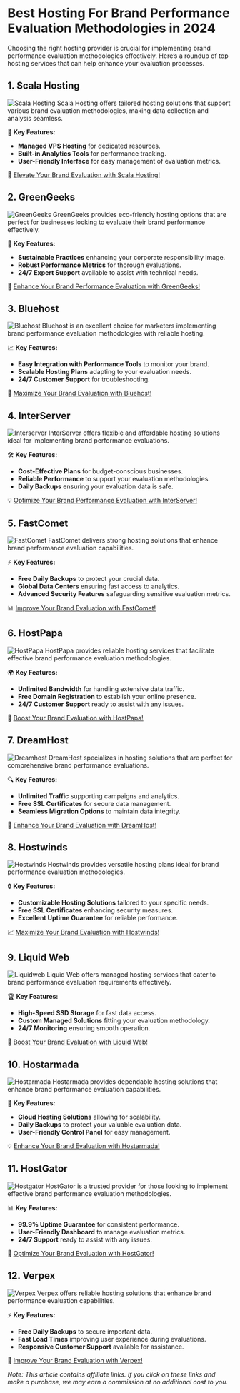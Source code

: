 # Best Hosting For Brand Performance Evaluation Methodologies in 2024

Choosing the right hosting provider is crucial for implementing brand performance evaluation methodologies effectively. Here’s a roundup of top hosting services that can help enhance your evaluation processes.

## 1. **Scala Hosting**

![Scala Hosting](https://i.imgur.com/uJ5JIK3.png "Scala Web Hosting")
Scala Hosting offers tailored hosting solutions that support various brand evaluation methodologies, making data collection and analysis seamless.

🔑 **Key Features:**
- **Managed VPS Hosting** for dedicated resources.
- **Built-in Analytics Tools** for performance tracking.
- **User-Friendly Interface** for easy management of evaluation metrics.

🔗 [Elevate Your Brand Evaluation with Scala Hosting!](https://snipitx.com/scala-jy)

## 2. **GreenGeeks**

![GreenGeeks](https://i.imgur.com/eEwuntu.jpg "GreenGeeks Hosting")
GreenGeeks provides eco-friendly hosting options that are perfect for businesses looking to evaluate their brand performance effectively.

🌱 **Key Features:**
- **Sustainable Practices** enhancing your corporate responsibility image.
- **Robust Performance Metrics** for thorough evaluations.
- **24/7 Expert Support** available to assist with technical needs.

🌿 [Enhance Your Brand Performance Evaluation with GreenGeeks!](https://snipitx.com/greengeeks-jy)

## 3. **Bluehost**

![Bluehost](https://i.imgur.com/PasFF9E.jpeg "Bluehost Hosting")
Bluehost is an excellent choice for marketers implementing brand performance evaluation methodologies with reliable hosting.

📈 **Key Features:**
- **Easy Integration with Performance Tools** to monitor your brand.
- **Scalable Hosting Plans** adapting to your evaluation needs.
- **24/7 Customer Support** for troubleshooting.

🚀 [Maximize Your Brand Evaluation with Bluehost!](https://snipitx.com/bluehost-jy)

## 4. **InterServer**

![Interserver](https://i.imgur.com/OM5dOEW.jpeg "Interserver Hosting")
InterServer offers flexible and affordable hosting solutions ideal for implementing brand performance evaluations.

🛠️ **Key Features:**
- **Cost-Effective Plans** for budget-conscious businesses.
- **Reliable Performance** to support your evaluation methodologies.
- **Daily Backups** ensuring your evaluation data is safe.

💡 [Optimize Your Brand Performance Evaluation with InterServer!](https://snipitx.com/interserver-jy)

## 5. **FastComet**

![FastComet](https://i.imgur.com/7qgXuWp.png "FastComet Hosting")
FastComet delivers strong hosting solutions that enhance brand performance evaluation capabilities.

⚡ **Key Features:**
- **Free Daily Backups** to protect your crucial data.
- **Global Data Centers** ensuring fast access to analytics.
- **Advanced Security Features** safeguarding sensitive evaluation metrics.

📊 [Improve Your Brand Evaluation with FastComet!](https://snipitx.com/fastcomet-jy)

## 6. **HostPapa**

![HostPapa](https://i.imgur.com/ouDTkvl.jpeg "HostPapa Hosting")
HostPapa provides reliable hosting services that facilitate effective brand performance evaluation methodologies.

🌍 **Key Features:**
- **Unlimited Bandwidth** for handling extensive data traffic.
- **Free Domain Registration** to establish your online presence.
- **24/7 Customer Support** ready to assist with any issues.

💼 [Boost Your Brand Evaluation with HostPapa!](https://snipitx.com/hostpapa-jy)

## 7. **DreamHost**

![Dreamhost](https://i.imgur.com/rXIg8ip.jpeg "Dreamhost Hosting")
DreamHost specializes in hosting solutions that are perfect for comprehensive brand performance evaluations.

🔍 **Key Features:**
- **Unlimited Traffic** supporting campaigns and analytics.
- **Free SSL Certificates** for secure data management.
- **Seamless Migration Options** to maintain data integrity.

🚀 [Enhance Your Brand Evaluation with DreamHost!](https://snipitx.com/dreamhost-jy)

## 8. **Hostwinds**

![Hostwinds](https://i.imgur.com/53aSNXx.jpeg "Hostwinds Hosting")
Hostwinds provides versatile hosting plans ideal for brand performance evaluation methodologies.

🔒 **Key Features:**
- **Customizable Hosting Solutions** tailored to your specific needs.
- **Free SSL Certificates** enhancing security measures.
- **Excellent Uptime Guarantee** for reliable performance.

📈 [Maximize Your Brand Evaluation with Hostwinds!](https://snipitx.com/hostwinds-jy)

## 9. **Liquid Web**

![Liquidweb](https://i.imgur.com/4IvT9SC.jpeg "Liquidweb Hosting")
Liquid Web offers managed hosting services that cater to brand performance evaluation requirements effectively.

🏆 **Key Features:**
- **High-Speed SSD Storage** for fast data access.
- **Custom Managed Solutions** fitting your evaluation methodology.
- **24/7 Monitoring** ensuring smooth operation.

🔗 [Boost Your Brand Evaluation with Liquid Web!](https://snipitx.com/liquidweb-jy)

## 10. **Hostarmada**

![Hostarmada](https://i.imgur.com/KFbdf3o.jpeg "Hostarmada Hosting")
Hostarmada provides dependable hosting solutions that enhance brand performance evaluation capabilities.

🌟 **Key Features:**
- **Cloud Hosting Solutions** allowing for scalability.
- **Daily Backups** to protect your valuable evaluation data.
- **User-Friendly Control Panel** for easy management.

💡 [Enhance Your Brand Evaluation with Hostarmada!](https://snipitx.com/hostarmada-jy)

## 11. **HostGator**

![Hostgator](https://i.imgur.com/BcVkH57.jpeg "Hostgator Hosting")
HostGator is a trusted provider for those looking to implement effective brand performance evaluation methodologies.

📊 **Key Features:**
- **99.9% Uptime Guarantee** for consistent performance.
- **User-Friendly Dashboard** to manage evaluation metrics.
- **24/7 Support** ready to assist with any issues.

🔗 [Optimize Your Brand Evaluation with HostGator!](https://snipitx.com/hostgator-jy)

## 12. **Verpex**

![Verpex](https://i.imgur.com/6x5LhiS.jpeg "Verpex Hosting")
Verpex offers reliable hosting solutions that enhance brand performance evaluation capabilities.

⚡ **Key Features:**
- **Free Daily Backups** to secure important data.
- **Fast Load Times** improving user experience during evaluations.
- **Responsive Customer Support** available for assistance.

🚀 [Improve Your Brand Evaluation with Verpex!](https://snipitx.com/verpex-jy)

*Note: This article contains affiliate links. If you click on these links and make a purchase, we may earn a commission at no additional cost to you.*
